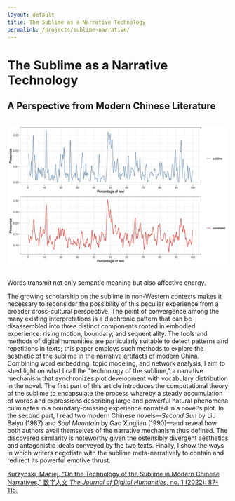 ```yaml
---
layout: default
title: The Sublime as a Narrative Technology
permalink: /projects/sublime-narrative/
---
```


# The Sublime as a Narrative Technology

## A Perspective from Modern Chinese Literature

<img src="main.png" alt="The Sublime as a Narrative Technology" style="max-width: 100%; height: auto; margin: 2rem auto; display: block;">

Words transmit not only semantic meaning but also affective energy.

The growing scholarship on the sublime in non-Western contexts makes it necessary to reconsider the possibility of this peculiar experience from a broader cross-cultural perspective. The point of convergence among the many existing interpretations is a diachronic pattern that can be disassembled into three distinct components rooted in embodied experience: rising motion, boundary, and sequentiality. The tools and methods of digital humanities are particularly suitable to detect patterns and repetitions in texts; this paper employs such methods to explore the aesthetic of the sublime in the narrative artifacts of modern China. Combining word embedding, topic modeling, and network analysis, I aim to shed light on what I call the "technology of the sublime," a narrative mechanism that synchronizes plot development with vocabulary distribution in the novel. The first part of this article introduces the computational theory of the sublime to encapsulate the process whereby a steady accumulation of words and expressions describing large and powerful natural phenomena culminates in a boundary-crossing experience narrated in a novel's plot. In the second part, I read two modern Chinese novels—*Second Sun* by Liu Baiyu (1987) and *Soul Mountain* by Gao Xingjian (1990)—and reveal how both authors avail themselves of the narrative mechanism thus defined. The discovered similarity is noteworthy given the ostensibly divergent aesthetics and antagonistic ideals conveyed by the two texts. Finally, I show the ways in which writers negotiate with the sublime meta-narratively to contain and redirect its powerful emotive thrust.

[Kurzynski, Maciej. “On the Technology of the Sublime in Modern Chinese Narratives,” 数字人文 *The Journal of Digital Humanities*, no. 1 (2022): 87-115.](https://www.dhcn.cn/dhjournal/202201/20434.html)